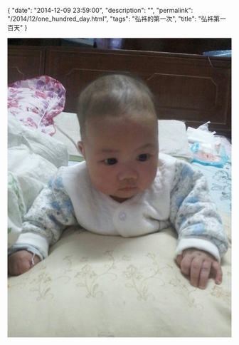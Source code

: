 {
  "date": "2014-12-09 23:59:00",
  "description": "",
  "permalink": "/2014/12/one_hundred_day.html",
  "tags": "弘祎的第一次",
  "title": "弘祎第一百天"
}

![](/image/mmexport1418140962466.jpg)